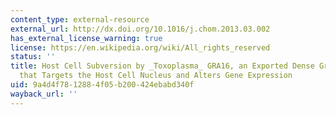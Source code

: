 ```yaml
---
content_type: external-resource
external_url: http://dx.doi.org/10.1016/j.chom.2013.03.002
has_external_license_warning: true
license: https://en.wikipedia.org/wiki/All_rights_reserved
status: ''
title: Host Cell Subversion by _Toxoplasma_ GRA16, an Exported Dense Granule Protein
  that Targets the Host Cell Nucleus and Alters Gene Expression
uid: 9a4d4f78-1288-4f05-b200-424ebabd340f
wayback_url: ''
---
```

